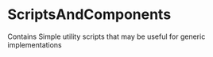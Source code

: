 # ScriptsAndComponents
Contains Simple utility scripts that may be useful for generic implementations
